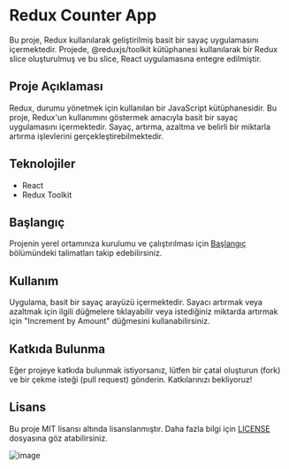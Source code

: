 # Redux Counter App

Bu proje, Redux kullanılarak geliştirilmiş basit bir sayaç uygulamasını içermektedir. Projede, @reduxjs/toolkit kütüphanesi kullanılarak bir Redux slice oluşturulmuş ve bu slice, React uygulamasına entegre edilmiştir.

## Proje Açıklaması

Redux, durumu yönetmek için kullanılan bir JavaScript kütüphanesidir. Bu proje, Redux'un kullanımını göstermek amacıyla basit bir sayaç uygulamasını içermektedir. Sayaç, artırma, azaltma ve belirli bir miktarla artırma işlevlerini gerçekleştirebilmektedir.

## Teknolojiler

- React
- Redux Toolkit

## Başlangıç

Projenin yerel ortamınıza kurulumu ve çalıştırılması için [Başlangıç](#başlangıç) bölümündeki talimatları takip edebilirsiniz.

## Kullanım

Uygulama, basit bir sayaç arayüzü içermektedir. Sayacı artırmak veya azaltmak için ilgili düğmelere tıklayabilir veya istediğiniz miktarda artırmak için "Increment by Amount" düğmesini kullanabilirsiniz.

## Katkıda Bulunma

Eğer projeye katkıda bulunmak istiyorsanız, lütfen bir çatal oluşturun (fork) ve bir çekme isteği (pull request) gönderin. Katkılarınızı bekliyoruz!

## Lisans

Bu proje MIT lisansı altında lisanslanmıştır. Daha fazla bilgi için [LICENSE](LICENSE) dosyasına göz atabilirsiniz.


![image](https://github.com/Okyanusaydgn/Patika---Redux---Dersi--2/assets/121745165/e99ee1e4-9f88-4028-93f3-2e55285fd0f9)
